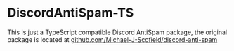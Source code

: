 # DiscordAntiSpam-TS
This is just a TypeScript compatible Discord AntiSpam package, the original package is located at [github.com/Michael-J-Scofield/discord-anti-spam](https://github.com/Michael-J-Scofield/discord-anti-spam)
